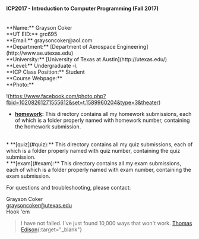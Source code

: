 #### ICP2017 - Introduction to Computer Programming (Fall 2017)
<br>
**Name:** Grayson Coker
<br>
**UT EID:** grc695
<br>
**Email:** graysoncoker@aol.com
<br>
**Department:** [Department of Aerospace Engineering](http://www.ae.utexas.edu)
<br>
**University:** [University of Texas at Austin](http://utexas.edu/)
<br>
**Level:** Undergraduate -\<Sophomore(2nd year)>
<br>
**ICP Class Position:** Student
<br>
**Course Webpage:** <http://www.shahmoradi.org/ICP2017F/>
<br>
**Photo:**

!(https://www.facebook.com/photo.php?fbid=10208261271555612&set=t.1589960204&type=3&theater)

* **[homework](#homework):** 
This directory contains all my homework submissions, each of which is a folder properly named with homework number, containing the homework submission.
<br>
* **[quiz](#quiz):** 
This directory contains all my quiz submissions, each of which is a folder properly named with quiz number, containing the quiz submission.
<br>
* **[exam](#exam):** 
This directory contains all my exam submissions, each of which is a folder properly named with exam number, containing the exam submission.
<br>

For questions and troubleshooting, please contact:

Grayson Coker
<br>
graysoncoker@utexas.edu
<br>
Hook 'em

>I have not failed. I've just found 10,000 ways that won't work.
>[Thomas Edison](https://en.wikipedia.org/wiki/Thomas_Edison){:target="_blank"}
